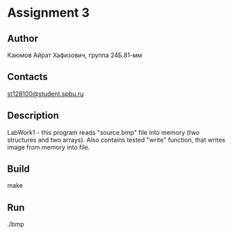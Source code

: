 # Assignment 3
## Author
Каюмов Айрат Хафизович, группа 24Б.81-мм
## Contacts
st128100@student.spbu.ru
## Description
LabWork1 - this program reads "source.bmp" file into memory (two structures and two arrays). Also contains tested "write" function, that writes image from memory into file.
## Build
make
## Run
./bmp
